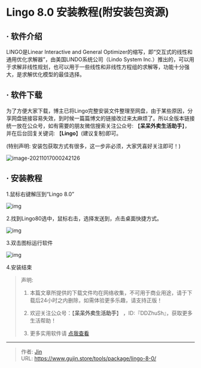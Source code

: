 # Lingo 8.0 安装教程(附安装包资源)


## · 软件介绍
LINGO是Linear Interactive and General Optimizer的缩写，即“交互式的线性和通用优化求解器”，由美国LINDO系统公司（Lindo System Inc.）推出的，可以用于求解非线性规划，也可以用于一些线性和非线性方程组的求解等，功能十分强大，是求解优化模型的最佳选择。


## · 软件下载
为了方便大家下载，博主已将Lingo完整安装文件整理至网盘，由于某些原因，分享网盘链接容易失效，到时候一篇篇博文的链接改过来太麻烦了。所以全版本链接统一放在公众号，如有需要的朋友微信搜索关注公众号: 【**呆呆外卖生活助手**】，并在后台回复关键词: 【**Lingo**】(建议复制)即可。

(特别声明: 安装包获取方式有很多，这一步非必须，大家凭喜好关注即可！)

![image-20211017000242126](https://img.gujin.store/img/image-20211017000242126.png)

## · 安装教程

1.鼠标右键解压到“Lingo 8.0”

![img](https://img.gujin.store/img/v2-497ca6a85504d27398f70ab09691556b_720w.png)

2.找到Lingo80选中，鼠标右击，选择发送到，点击桌面快捷方式。

![img](https://img.gujin.store/img/v2-b8611ad9894b471dea1cc963254ae759_720w.png)

3.双击图标运行软件

![img](https://img.gujin.store/img/v2-71c788150a5d17c14095eec0ef3f4fd8_720w.png)

4.安装结束




> 声明: 
>
> 1. 本篇文章所提供的下载文件均在网络收集，不可用于商业用途，请于下载后24小时之内删除，如需体验更多乐趣，请支持正版！
>
> 2. 欢迎关注公众号：【**呆呆外卖生活助手**】 ，ID:『DDZhuSh』，获取更多生活帮助！
>
> 3. 更多实用软件请  [点我查看](/tools)

---

> 作者: [Jin](https://img.gujin.store/img/favicon.ico)  
> URL: https://www.gujin.store/tools/package/lingo-8-0/  

